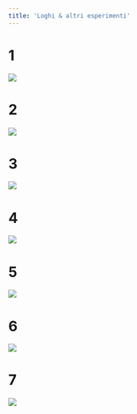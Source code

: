 ```yaml
---
title: 'Loghi & altri esperimenti'
---
```


# 1

![](/logo/1.png)

# 2

![](/logo/2.png)

# 3

![](/logo/3.png)

# 4

![](/logo/4.png)

# 5

![](/logo/5.png)

# 6

![](/logo/6.png)

# 7

![](/logo/7.png)
